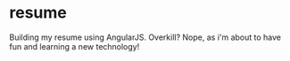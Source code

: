 # resume
Building my resume using AngularJS. Overkill? Nope, as i'm about to have fun and learning a new technology!
